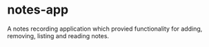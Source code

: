 # notes-app
A notes recording application which provied functionality for adding, removing, listing and reading notes.
